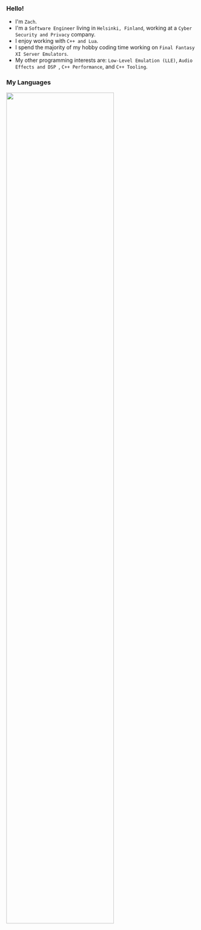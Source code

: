 ### Hello!
- I'm `Zach`.
- I'm a `Software Engineer` living in `Helsinki, Finland`, working at a `Cyber Security and Privacy` company.
- I enjoy working with `C++ and Lua`.
- I spend the majority of my hobby coding time working on `Final Fantasy XI Server Emulators`.
- My other programming interests are: `Low-Level Emulation (LLE)`, `Audio Effects and DSP `, `C++ Performance`, and `C++ Tooling`.
### My Languages
<img src="https://wakatime.com/share/@56065d67-1b1e-49bc-9b6e-0c71079e0813/c5dacbb8-ed50-49a8-9d2b-9bd5067fb366.svg" width="75%" height="75%">
